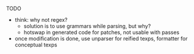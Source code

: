 TODO

- think: why not regex?
  - solution is to use grammars while parsing, but why?
  - hotswap in generated code for patches, not usable with passes
- once modification is done, use unparser for reified texps, formatter
  for conceptual texps
